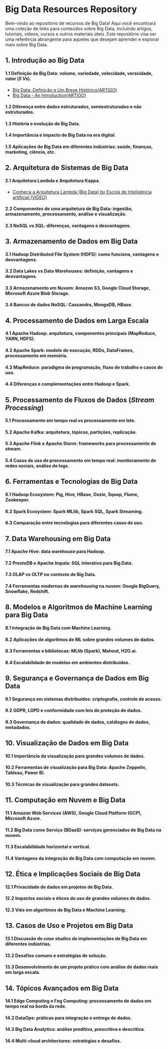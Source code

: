# Big Data Resources Repository
Bem-vindo ao repositório de recursos de Big Data! Aqui você encontrará uma coleção de links para conteúdos sobre Big Data, incluindo artigos, tutoriais, vídeos, cursos e outros materiais úteis. Este repositório visa ser uma referência abrangente para aqueles que desejam aprender e explorar mais sobre Big Data.

## 1. Introdução ao Big Data
#### 1.1 Definição de Big Data: volume, variedade, velocidade, veracidade, valor (*5 Vs*).
- [Big Data: Definição e Um Breve Histórico(ARTIGO)](https://medium.com/@stratiobd/big-data-defini%C3%A7%C3%A3o-e-um-breve-hist%C3%B3rico-a389abcf6a3)
- [Big Data - An Introduction(ARTIGO)](https://medium.com/analytics-vidhya/big-data-an-introduction-b7bc048081c9)
#### 1.2 Diferença entre dados estruturados, semiestruturados e não estruturados.
#### 1.3 História e evolução de Big Data.
#### 1.4 Importância e impacto do Big Data na era digital.
#### 1.5 Aplicações do Big Data em diferentes indústrias: saúde, finanças, marketing, ciência, etc.

## 2. Arquitetura de Sistemas de Big Data
#### 2.1 Arquitetura Lambda e Arquitetura Kappa.
- [Conheça a Arquitetura Lambda (Big Data) by Escola de Inteligência artificial (VIDEO)](https://www.youtube.com/watch?v=HAia6aCHcq8&ab_channel=EscoladeIntelig%C3%AAnciaArtificial)
#### 2.2 Componentes de uma arquitetura de Big Data: ingestão, armazenamento, processamento, análise e visualização.
#### 2.3 NoSQL vs SQL: diferenças, vantagens e desvantagens.

## 3. Armazenamento de Dados em Big Data
#### 3.1 **Hadoop Distributed File System (HDFS)**: como funciona, vantagens e desvantagens.
#### 3.2 Data Lakes vs Data Warehouses: definição, vantagens e desvantagens.
#### 3.3 Armazenamento em Nuvem: Amazon S3, Google Cloud Storage, Microsoft Azure Blob Storage.
#### 3.4 Bancos de dados NoSQL: Cassandra, MongoDB, HBase.

## 4. Processamento de Dados em Larga Escala
#### 4.1 **Apache Hadoop**: arquitetura, componentes principais (MapReduce, YARN, HDFS).
#### 4.2 **Apache Spark**: modelo de execução, RDDs, DataFrames, processamento em memória.
#### 4.3 MapReduce: paradigma de programação, fluxo de trabalho e casos de uso.
#### 4.4 Diferenças e complementações entre Hadoop e Spark.

## 5. Processamento de Fluxos de Dados (*Stream Processing*)
#### 5.1 Processamento em tempo real vs processamento em lote.
#### 5.2 **Apache Kafka**: arquitetura, tópicos, partições, replicação.
#### 5.3 **Apache Flink** e **Apache Storm**: frameworks para processamento de stream.
#### 5.4 Casos de uso de processamento em tempo real: monitoramento de redes sociais, análise de logs.

## 6. Ferramentas e Tecnologias de Big Data
#### 6.1 **Hadoop Ecosystem**: Pig, Hive, HBase, Oozie, Sqoop, Flume, Zookeeper.
#### 6.2 **Spark Ecosystem**: Spark MLlib, Spark SQL, Spark Streaming.
#### 6.3 Comparação entre tecnologias para diferentes casos de uso.

## 7. Data Warehousing em Big Data
#### 7.1 **Apache Hive**: data warehouse para Hadoop.
#### 7.2 **PrestoDB** e **Apache Impala**: SQL interativo para Big Data.
#### 7.3 OLAP vs OLTP no contexto de Big Data.
#### 7.4 Ferramentas modernas de *warehousing* na nuvem: Google BigQuery, Snowflake, Redshift.

## 8. Modelos e Algoritmos de Machine Learning para Big Data
#### 8.1 Integração de Big Data com Machine Learning.
#### 8.2 Aplicações de algoritmos de ML sobre grandes volumes de dados.
#### 8.3 Ferramentas e bibliotecas: MLlib (Spark), Mahout, H2O.ai.
#### 8.4 Escalabilidade de modelos em ambientes distribuídos.

## 9. Segurança e Governança de Dados em Big Data
#### 9.1 Segurança em sistemas distribuídos: criptografia, controle de acesso.
#### 9.2 **GDPR**, **LGPD** e conformidade com leis de proteção de dados.
#### 9.3 Governança de dados: qualidade de dados, catálogos de dados, metadados.

## 10. Visualização de Dados em Big Data
#### 10.1 Importância da visualização para grandes volumes de dados.
#### 10.2 Ferramentas de visualização para Big Data: Apache Zeppelin, Tableau, Power BI.
#### 10.3 Técnicas de visualização para grandes datasets.

## 11. Computação em Nuvem e Big Data
#### 11.1 **Amazon Web Services (AWS)**, **Google Cloud Platform (GCP)**, **Microsoft Azure**.
#### 11.2 Big Data como Serviço (BDaaS): serviços gerenciados de Big Data na nuvem.
#### 11.3 Escalabilidade horizontal e vertical.
#### 11.4 Vantagens da integração de Big Data com computação em nuvem.

## 12. Ética e Implicações Sociais de Big Data
#### 12.1 Privacidade de dados em projetos de Big Data.
#### 12.2 Impactos sociais e éticos do uso de grandes volumes de dados.
#### 12.3 Viés em algoritmos de Big Data e Machine Learning.

## 13. Casos de Uso e Projetos em Big Data
#### 13.1 Discussão de *case studies* de implementações de Big Data em diferentes indústrias.
#### 13.2 Desafios comuns e estratégias de solução.
#### 13.3 Desenvolvimento de um projeto prático com análise de dados reais em larga escala.

## 14. Tópicos Avançados em Big Data
#### 14.1 **Edge Computing** e **Fog Computing**: processamento de dados em tempo real na borda da rede.
#### 14.2 **DataOps**: práticas para integração e entrega de dados.
#### 14.3 **Big Data Analytics**: análise preditiva, prescritiva e descritiva.
#### 14.4 **Multi-cloud architectures**: estratégias e desafios.
